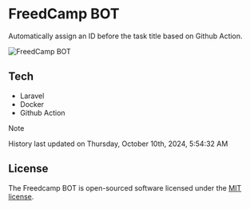 # FreedCamp BOT

Automatically assign an ID before the task title based on Github Action.

![FreedCamp BOT](https://repository-images.githubusercontent.com/737932867/7d34798b-2680-471c-b089-a78a718d3d6a)

## Tech

- Laravel
- Docker
- Github Action

> [!NOTE]  
> History last updated on Thursday, October 10th, 2024, 5:54:32 AM

## License

The Freedcamp BOT is open-sourced software licensed under the [MIT license](https://opensource.org/licenses/MIT).
